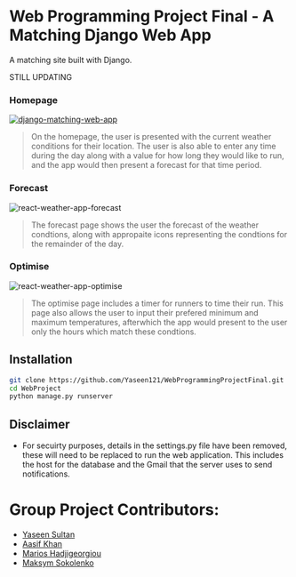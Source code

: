 # Web Programming Project Final - A Matching Django Web App

A matching site built with Django.

STILL UPDATING
### Homepage

[![django-matching-web-app](http://img.youtube.com/vi/AwrsrltusaA/0.jpg)](http://www.youtube.com/watch?v=AwrsrltusaA "Web Project Video")




> On the homepage, the user is presented with the current weather conditions for their location. The user is also able to enter any time during the day along with a value for how long they would like to run, and the app would then present a forecast for that time period. 

### Forecast
![react-weather-app-forecast](https://i.imgur.com/bF0jyZS.png)

> The forecast page shows the user the forecast of the weather condtions, along with appropaite icons representing the condtions for the remainder of the day. 

### Optimise
![react-weather-app-optimise](https://i.imgur.com/TYQBHk5.png)

> The optimise page includes a timer for runners to time their run. This page also allows the user to input their prefered minimum and maximum temperatures, afterwhich the app would present to the user only the hours which match these condtions. 

## Installation

```sh
git clone https://github.com/Yaseen121/WebProgrammingProjectFinal.git
cd WebProject
python manage.py runserver
```

## Disclaimer

 - For secuirty purposes, details in the settings.py file have been removed, these will need to be replaced to run the web application. This includes the host for the database and the Gmail that the server uses to send notifications. 
 
 
# Group Project Contributors:
 -  [Yaseen Sultan](https://github.com/Yaseen121)
 -  [Aasif Khan](https://github.com/Blazero100)
 -  [Marios Hadjigeorgiou](https://github.com/marios50)
 -  [Maksym Sokolenko](https://github.com/MaksymSok)
 
    
